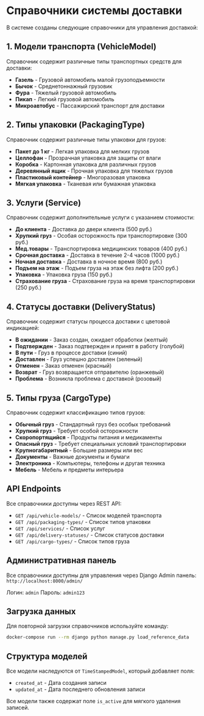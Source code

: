 # Справочники системы доставки

В системе созданы следующие справочники для управления доставкой:

## 1. Модели транспорта (VehicleModel)

Справочник содержит различные типы транспортных средств для доставки:

- **Газель** - Грузовой автомобиль малой грузоподъемности
- **Бычок** - Среднетоннажный грузовик
- **Фура** - Тяжелый грузовой автомобиль
- **Пикап** - Легкий грузовой автомобиль
- **Микроавтобус** - Пассажирский транспорт для доставки

## 2. Типы упаковки (PackagingType)

Справочник содержит различные типы упаковки для грузов:

- **Пакет до 1 кг** - Легкая упаковка для мелких грузов
- **Целлофан** - Прозрачная упаковка для защиты от влаги
- **Коробка** - Картонная упаковка для различных грузов
- **Деревянный ящик** - Прочная упаковка для тяжелых грузов
- **Пластиковый контейнер** - Многоразовая упаковка
- **Мягкая упаковка** - Тканевая или бумажная упаковка

## 3. Услуги (Service)

Справочник содержит дополнительные услуги с указанием стоимости:

- **До клиента** - Доставка до двери клиента (500 руб.)
- **Хрупкий груз** - Особая осторожность при транспортировке (300 руб.)
- **Мед.товары** - Транспортировка медицинских товаров (400 руб.)
- **Срочная доставка** - Доставка в течение 2-4 часов (1000 руб.)
- **Ночная доставка** - Доставка в ночное время (800 руб.)
- **Подъем на этаж** - Подъем груза на этаж без лифта (200 руб.)
- **Упаковка** - Упаковка груза (150 руб.)
- **Страхование груза** - Страхование груза на время транспортировки (250 руб.)

## 4. Статусы доставки (DeliveryStatus)

Справочник содержит статусы процесса доставки с цветовой индикацией:

- **В ожидании** - Заказ создан, ожидает обработки (желтый)
- **Подтвержден** - Заказ подтвержден и принят в работу (голубой)
- **В пути** - Груз в процессе доставки (синий)
- **Доставлен** - Груз успешно доставлен (зеленый)
- **Отменен** - Заказ отменен (красный)
- **Возврат** - Груз возвращается отправителю (оранжевый)
- **Проблема** - Возникла проблема с доставкой (розовый)

## 5. Типы груза (CargoType)

Справочник содержит классификацию типов грузов:

- **Обычный груз** - Стандартный груз без особых требований
- **Хрупкий груз** - Требует особой осторожности
- **Скоропортящийся** - Продукты питания и медикаменты
- **Опасный груз** - Требует специальных условий транспортировки
- **Крупногабаритный** - Большие размеры или вес
- **Документы** - Важные документы и бумаги
- **Электроника** - Компьютеры, телефоны и другая техника
- **Мебель** - Мебель и предметы интерьера

## API Endpoints

Все справочники доступны через REST API:

- `GET /api/vehicle-models/` - Список моделей транспорта
- `GET /api/packaging-types/` - Список типов упаковки
- `GET /api/services/` - Список услуг
- `GET /api/delivery-statuses/` - Список статусов доставки
- `GET /api/cargo-types/` - Список типов груза

## Административная панель

Все справочники доступны для управления через Django Admin панель:
`http://localhost:8000/admin/`

Логин: `admin`
Пароль: `admin123`

## Загрузка данных

Для повторной загрузки справочников используйте команду:

```bash
docker-compose run --rm django python manage.py load_reference_data
```

## Структура моделей

Все модели наследуются от `TimeStampedModel`, который добавляет поля:
- `created_at` - Дата создания записи
- `updated_at` - Дата последнего обновления записи

Все модели также содержат поле `is_active` для мягкого удаления записей. 